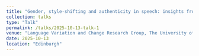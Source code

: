 ```yaml
---
title: "Gender, style-shifting and authenticity in speech: insights from trans speakers"
collection: talks
type: "Talk"
permalink: /talks/2025-10-13-talk-1
venue: "Language Variation and Change Research Group, The University of Edinburgh"
date: 2025-10-13
location: "Edinburgh"
---
```

